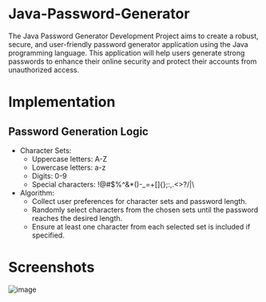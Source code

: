 # Java-Password-Generator
The Java Password Generator Development Project aims to create a robust, secure, and user-friendly password generator application using the Java programming language. This application will help users generate strong passwords to enhance their online security and protect their accounts from unauthorized access.
# Implementation
## Password Generation Logic

- Character Sets:
  - Uppercase letters: A-Z
  - Lowercase letters: a-z
  - Digits: 0-9
  - Special characters: !@#$%^&*()-_=+[]{};:,.<>?/|\
- Algorithm:
  - Collect user preferences for character sets and password length.
  - Randomly select characters from the chosen sets until the password reaches the desired length.
  - Ensure at least one character from each selected set is included if specified.

# Screenshots
![image](https://github.com/Shriyapd/Java-Password-Generator/assets/171423866/db81d2d2-76bd-4298-9f12-a4fdb3e0616a)
